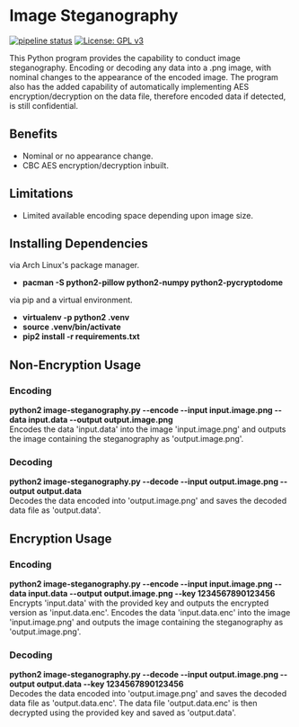 # Image Steganography
[![pipeline status](https://gitlab.com/DeveloperC/image-steganography/badges/master/pipeline.svg)](https://gitlab.com/DeveloperC/image-steganography/commits/master) [![License: GPL v3](https://img.shields.io/badge/License-GPLv3-blue.svg)](https://www.gnu.org/licenses/gpl-3.0)

This Python program provides the capability to conduct image steganography. Encoding or decoding any data into a .png image, with nominal changes to the appearance of the encoded image. The program also has the added capability of automatically implementing AES encryption/decryption on the data file, therefore encoded data if detected, is still confidential.

## Benefits
<ul>
  <li>Nominal or no appearance change.</li>
  <li>CBC AES encryption/decryption inbuilt.</li>
</ul>

## Limitations
<ul>
  <li>Limited available encoding space depending upon image size.</li>
</ul>

## Installing Dependencies
via Arch Linux's package manager.
<ul>
  <li><b>pacman -S python2-pillow python2-numpy python2-pycryptodome</b></li>
</ul>

via pip and a virtual environment.
<ul>
  <li><b>virtualenv -p python2 .venv</b></li>
  <li><b>source .venv/bin/activate</b></li>
  <li><b>pip2 install -r requirements.txt</b></li>
</ul>

## Non-Encryption Usage

### Encoding
<b>python2 image-steganography.py --encode --input input.image.png --data input.data --output output.image.png</b>
<br/>
Encodes the data 'input.data' into the image 'input.image.png' and outputs the image containing the steganography as 'output.image.png'.

### Decoding
<b>python2 image-steganography.py --decode --input output.image.png  --output output.data</b>
<br/>
Decodes the data encoded into 'output.image.png' and saves the decoded data file as 'output.data'.

## Encryption Usage

### Encoding
<b>python2 image-steganography.py --encode --input input.image.png --data input.data --output output.image.png --key 1234567890123456</b>
<br/>
Encrypts 'input.data' with the provided key and outputs the encrypted version as 'input.data.enc'. Encodes the data 'input.data.enc' into the image 'input.image.png' and outputs the image containing the steganography as 'output.image.png'.

### Decoding
<b>python2 image-steganography.py --decode --input output.image.png  --output output.data --key 1234567890123456</b>
<br/>
Decodes the data encoded into 'output.image.png' and saves the decoded data file as 'output.data.enc'. The data file 'output.data.enc' is then decrypted using the provided key and saved as 'output.data'.
